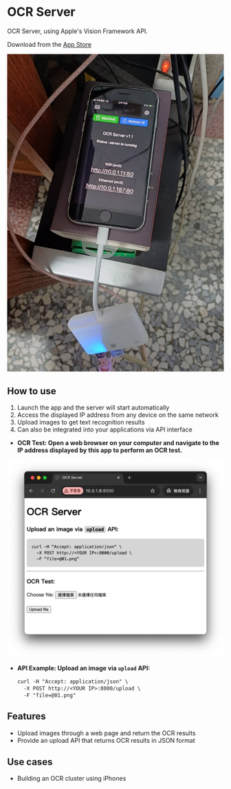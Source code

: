 # OCR Server

OCR Server, using Apple's Vision Framework API.

Download from the [App Store](https://apps.apple.com/us/app/ocr-server/id6749533041)

![image](image.jpg)

## How to use

1. Launch the app and the server will start automatically
2. Access the displayed IP address from any device on the same network
3. Upload images to get text recognition results
4. Can also be integrated into your applications via API interface

- **OCR Test: Open a web browser on your computer and navigate to the IP address displayed by this app to perform an OCR test.**

![image2](image2.png)

- **API Example: Upload an image via `upload` API:**

  ```
  curl -H "Accept: application/json" \
    -X POST http://<YOUR IP>:8000/upload \
    -F "file=@01.png"
  ```


## Features

- Upload images through a web page and return the OCR results
- Provide an upload API that returns OCR results in JSON format


## Use cases

- Building an OCR cluster using iPhones

